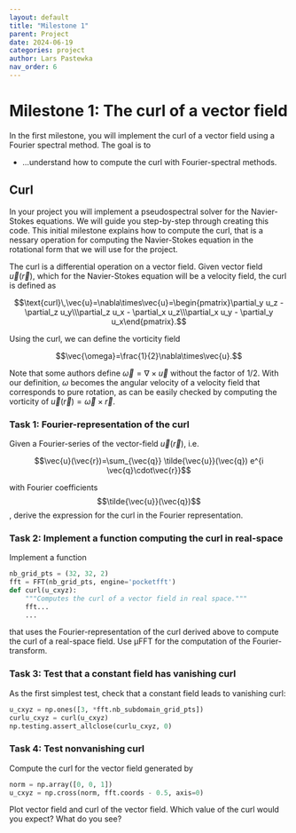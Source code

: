 ```yaml
---
layout: default
title: "Milestone 1"
parent: Project
date: 2024-06-19
categories: project
author: Lars Pastewka
nav_order: 6
---
```


# Milestone 1: The curl of a vector field

In the first milestone, you will implement the curl of a vector field using a Fourier spectral method. The goal is to

* ...understand how to compute the curl with Fourier-spectral methods.

## Curl

In your project you will implement a pseudospectral solver for the Navier-Stokes equations.
We will guide you step-by-step through creating this code. This initial milestone explains
how to compute the curl, that is a nessary operation for computing the Navier-Stokes
equation in the rotational form that we will use for the project.

The curl is a differential operation on a vector field. Given vector field $\vec{u}(\vec{r})$, which for the Navier-Stokes equation will be a velocity field, the curl is defined as

$$\text{curl}\,\vec{u}=\nabla\times\vec{u}=\begin{pmatrix}\partial_y u_z - \partial_z u_y\\\partial_z u_x - \partial_x u_z\\\partial_x u_y - \partial_y u_x\end{pmatrix}.$$

Using the curl, we can define the vorticity field

$$\vec{\omega}=\frac{1}{2}\nabla\times\vec{u}.$$

Note that some authors define $\vec{\omega}=\nabla\times\vec{u}$ without the factor of $1/2$. With our definition, $\omega$ becomes the angular velocity of a velocity field that corresponds to pure rotation, as can be easily checked by computing the vorticity of $\vec{u}(\vec{r})=\vec{\omega}\times\vec{r}$.

### Task 1: Fourier-representation of the curl

Given a Fourier-series of the vector-field $\vec{u}(\vec{r})$, i.e.

$$\vec{u}(\vec{r})=\sum_{\vec{q}} \tilde{\vec{u}}(\vec{q}) e^{i \vec{q}\cdot\vec{r}}$$

with Fourier coefficients $$\tilde{\vec{u}}(\vec{q})$$, derive the expression for the curl in the Fourier representation.

### Task 2: Implement a function computing the curl in real-space

Implement a function
```python
nb_grid_pts = (32, 32, 2)
fft = FFT(nb_grid_pts, engine='pocketfft')
def curl(u_cxyz):
    """Computes the curl of a vector field in real space."""
    fft...
    ...
```
that uses the Fourier-representation of the curl derived above to compute the curl of a real-space field. Use µFFT for the computation of the Fourier-transform.

### Task 3: Test that a constant field has vanishing curl

As the first simplest test, check that a constant field leads to vanishing curl:
```python
u_cxyz = np.ones([3, *fft.nb_subdomain_grid_pts])
curlu_cxyz = curl(u_cxyz)
np.testing.assert_allclose(curlu_cxyz, 0)
```

### Task 4: Test nonvanishing curl

Compute the curl for the vector field generated by
```python
norm = np.array([0, 0, 1])
u_cxyz = np.cross(norm, fft.coords - 0.5, axis=0)
```
Plot vector field and curl of the vector field. Which value of the curl would you expect? What do you see?
